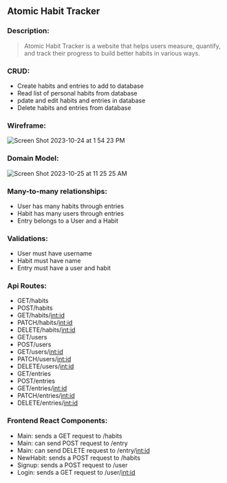 <h2>Atomic Habit Tracker</h2>

<h3>Description:</h3>

> Atomic Habit Tracker is a website that helps users measure, quantify, and track their progress to build better habits in various ways.

<h3>CRUD:</h3>

* Create habits and entries to add to database
* Read list of personal habits from database
* pdate and edit habits and entries in database
* Delete habits and entries from database

<h3>Wireframe:</h3>

![Screen Shot 2023-10-24 at 1 54 23 PM](https://github.com/Matt827/Atomic-Habit-Tracker/assets/122830375/ab3a128e-cc6a-449d-b67f-0437724f8de8)

<h3>Domain Model:</h3>

![Screen Shot 2023-10-25 at 11 25 25 AM](https://github.com/Matt827/Atomic-Habit-Tracker/assets/122830375/7f4c9b66-6f4c-482d-8d30-50ce55eb7956)


<h3>Many-to-many relationships:</h3>

* User has many habits through entries
* Habit has many users through entries
* Entry belongs to a User and a Habit

<h3>Validations:</h3>

* User must have username
* Habit must have name
* Entry must have a user and habit

<h3>Api Routes:</h3>

* GET/habits
* POST/habits
* GET/habits/<int:id>
* PATCH/habits/<int:id>
* DELETE/habits/<int:id>
* GET/users
* POST/users
* GET/users/<int:id>
* PATCH/users/<int:id>
* DELETE/users/<int:id>
* GET/entries
* POST/entries
* GET/entries/<int:id>
* PATCH/entries/<int:id>
* DELETE/entries/<int:id>


<h3>Frontend React Components:</h3>

* Main: sends a GET request to /habits
* Main: can send POST request to /entry
* Main: can send DELETE request to /entry/<int:id>
* NewHabit: sends a POST request to /habits
* Signup: sends a POST request to /user
* Login: sends a GET request to /user/<int:id>